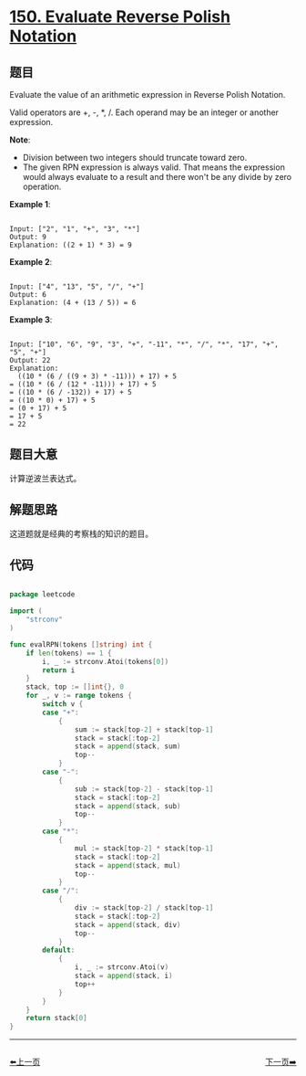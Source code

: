 # [150. Evaluate Reverse Polish Notation](https://leetcode.com/problems/evaluate-reverse-polish-notation/)

## 题目

Evaluate the value of an arithmetic expression in Reverse Polish Notation.

Valid operators are +, -, *, /. Each operand may be an integer or another expression.

**Note**:

- Division between two integers should truncate toward zero.
- The given RPN expression is always valid. That means the expression would always evaluate to a result and there won't be any divide by zero operation.

**Example 1**:

```

Input: ["2", "1", "+", "3", "*"]
Output: 9
Explanation: ((2 + 1) * 3) = 9

```

**Example 2**:

```

Input: ["4", "13", "5", "/", "+"]
Output: 6
Explanation: (4 + (13 / 5)) = 6

```
**Example 3**:

```

Input: ["10", "6", "9", "3", "+", "-11", "*", "/", "*", "17", "+", "5", "+"]
Output: 22
Explanation: 
  ((10 * (6 / ((9 + 3) * -11))) + 17) + 5
= ((10 * (6 / (12 * -11))) + 17) + 5
= ((10 * (6 / -132)) + 17) + 5
= ((10 * 0) + 17) + 5
= (0 + 17) + 5
= 17 + 5
= 22

```

## 题目大意

计算逆波兰表达式。

## 解题思路

这道题就是经典的考察栈的知识的题目。

## 代码

```go

package leetcode

import (
	"strconv"
)

func evalRPN(tokens []string) int {
	if len(tokens) == 1 {
		i, _ := strconv.Atoi(tokens[0])
		return i
	}
	stack, top := []int{}, 0
	for _, v := range tokens {
		switch v {
		case "+":
			{
				sum := stack[top-2] + stack[top-1]
				stack = stack[:top-2]
				stack = append(stack, sum)
				top--
			}
		case "-":
			{
				sub := stack[top-2] - stack[top-1]
				stack = stack[:top-2]
				stack = append(stack, sub)
				top--
			}
		case "*":
			{
				mul := stack[top-2] * stack[top-1]
				stack = stack[:top-2]
				stack = append(stack, mul)
				top--
			}
		case "/":
			{
				div := stack[top-2] / stack[top-1]
				stack = stack[:top-2]
				stack = append(stack, div)
				top--
			}
		default:
			{
				i, _ := strconv.Atoi(v)
				stack = append(stack, i)
				top++
			}
		}
	}
	return stack[0]
}

```


----------------------------------------------
<div style="display: flex;justify-content: space-between;align-items: center;">
<p><a href="https://books.halfrost.com/leetcode/ChapterFour/0148.Sort-List/">⬅️上一页</a></p>
<p><a href="https://books.halfrost.com/leetcode/ChapterFour/0151.Reverse-Words-in-a-String/">下一页➡️</a></p>
</div>
